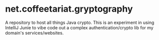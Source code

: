 # net.coffeetariat.gryptography
A repository to host all things Java crypto. This is an experiment in using IntelliJ Junie to vibe code out a complex authentication/crypto lib for my domain's services/websites.
